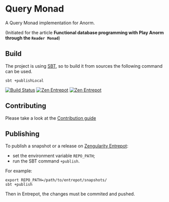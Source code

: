 # Query Monad

A Query Monad implementation for Anorm.

(Initiated for the article **Functional database programming with Play Anorm through the `Reader Monad`**)

## Build

The project is using [SBT](http://www.scala-sbt.org/), so to build it from sources the following command can be used.

```shell
sbt +publishLocal
```

[![Build Status](https://travis-ci.org/zengularity/query-monad.svg?branch=master)](https://travis-ci.org/zengularity/query-monad)
[![Zen Entrepot](http://zen-entrepot.nestincloud.io/entrepot/shields/snapshots/com/zengularity/query-monad-core_2.12.svg)](https://zen-entrepot.nestincloud.io/entrepot/pom/snapshots/com/zengularity/query-monad-core_2.12)
[![Zen Entrepot](http://zen-entrepot.nestincloud.io/entrepot/shields/releases/com/zengularity/query-monad-core_2.12.svg)](https://zen-entrepot.nestincloud.io/entrepot/pom/releases/com/zengularity/query-monad-core_2.12)

## Contributing

Please take a look at the [Contribution guide](.github/CONTRIBUTING.md)

## Publishing

To publish a snapshot or a release on [Zengularity Entrepot](https://github.com/zengularity/entrepot):

- set the environment variable `REPO_PATH`;
- run the SBT command `+publish`.

For example:
```shell
export REPO_PATH=/path/to/entrepot/snapshots/
sbt +publish
```

Then in Entrepot, the changes must be commited and pushed.
